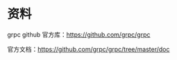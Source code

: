 # 资料

grpc github 官方库：https://github.com/grpc/grpc

官方文档：https://github.com/grpc/grpc/tree/master/doc
